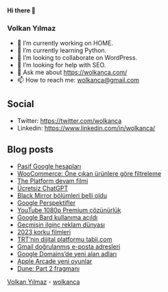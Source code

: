#### Hi there 👋

### Volkan Yılmaz

- 🔭 I’m currently working on HOME.
- 🌱 I’m currently learning Python.
- 👯 I’m looking to collaborate on WordPress.
- 🤔 I’m looking for help with SEO.
- 💬 Ask me about https://wolkanca.com/
- 📫 How to reach me: wolkanca@gmail.com

## Social
- Twitter: https://twitter.com/wolkanca
- Linkedin: https://www.linkedin.com/in/wolkanca/



## Blog posts
<!-- BLOG-POST-LIST:START -->
- [Pasif Google hesapları](https://wolkanca.com/pasif-google-hesaplari/)
- [WooCommerce: Öne çıkan ürünlere göre filtreleme](https://wolkanca.com/woocommerce-one-cikan-urunlere-gore-filtreleme/)
- [The Platform devam filmi](https://wolkanca.com/the-platform-devam-filmi/)
- [Ücretsiz ChatGPT](https://wolkanca.com/ucretsiz-chatgpt/)
- [Black Mirror bölümleri belli oldu](https://wolkanca.com/black-mirror-bolumleri-belli-oldu/)
- [Google Perspektifler](https://wolkanca.com/google-perspektifler/)
- [YouTube 1080p Premium çözünürlük](https://wolkanca.com/youtube-1080p-premium-cozunurluk/)
- [Google Bard kullanıma açıldı](https://wolkanca.com/google-bard-kullanima-acildi/)
- [Geçmişin ilginç reklam dünyası](https://wolkanca.com/gecmisin-ilginc-reklam-dunyasi/)
- [2023 korku filmleri](https://wolkanca.com/2023-korku-filmleri/)
- [TRT’nin dijital platformu tabii.com](https://wolkanca.com/trtnin-dijital-platformu-tabii-com/)
- [Gmail doğrulanmış e-posta adresleri](https://wolkanca.com/gmail-dogrulanmis-e-posta-adresleri/)
- [Google Domains’de yeni alan adları](https://wolkanca.com/google-domainsde-yeni-alan-adlari/)
- [Apple Arcade yeni oyunlar](https://wolkanca.com/apple-arcade-yeni-oyunlar/)
- [Dune: Part 2 fragmanı](https://wolkanca.com/dune-part-2-fragmani/)
<!-- BLOG-POST-LIST:END -->


[Volkan Yılmaz](https://volkanyilmaz.com.tr/) - [wolkanca](https://wolkanca.com/)
